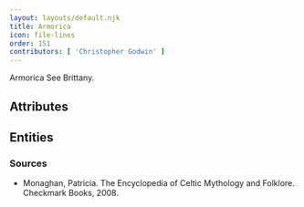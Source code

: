 ```yaml
---
layout: layouts/default.njk
title: Armorica
icon: file-lines
order: 151
contributors: [ 'Christopher Godwin' ]
---
```

Armorica See Brittany.

## Attributes


## Entities


### Sources

- Monaghan, Patricia. The Encyclopedia of Celtic Mythology and Folklore. Checkmark Books, 2008.

